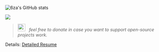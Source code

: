 
![6za's GitHub stats](https://github-readme-stats.vercel.app/api?username=6za&show_icons=true&theme=tokyonight) 

![](https://github-readme-stats.vercel.app/api/top-langs/?username=6za&layout=compact&theme=tokyonight&hide_progress=true&hide=jupyter&langs_count=8)

> [<img src="https://www.paypalobjects.com/paypal-ui/logos/svg/paypal-mark-color.svg" style="height: 24px; width: 24px; margin-right: 8px;">](https://www.paypal.com/donate/?hosted_button_id=Z6NRZUV9KU66G) _feel free to donate in case you want to support open-source projects work._

Details: [Detailed Resume](https://kaxios.github.io/)


